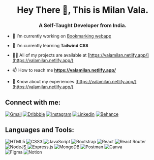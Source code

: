 <h1 align="center">Hey There 👋, This is Milan Vala.</h1>
<h3 align="center">A Self-Taught Developer from India.</h3>

- 🔭 I’m currently working on [Bookmarking webapp](https://bookmarkingapp.onrender.com/)

- 🌱 I’m currently learning **Tailwind CSS**

- 👨‍💻 All of my projects are available at [https://valamilan.netlify.app/](https://valamilan.netlify.app/)

- 📫 How to reach me **https://valamilan.netlify.app/**

- 📄 Know about my experiences [https://valamilan.netlify.app/](https://valamilan.netlify.app/)

## Connect with me:
[![Gmail](https://img.shields.io/badge/gmail-EA4335.svg?style=for-the-badge&logo=gmail&logoColor=white)](valamilan44@gmail.com)
[![Dribbble](https://img.shields.io/badge/Dribbble-EA4C89?style=for-the-badge&logo=dribbble&logoColor=white)]()
[![Instagram](https://img.shields.io/badge/instagram-E4405F.svg?style=for-the-badge&logo=instagram&logoColor=white)]()
[![Linkedin](https://img.shields.io/badge/Linkedin-0A66C2.svg?style=for-the-badge&logo=Linkedin&logoColor=white)]()
[![Behance](https://img.shields.io/badge/Behance-1769FF.svg?style=for-the-badge&logo=Behance&logoColor=white)](https://example.com)

## Languages and Tools:

![HTML5](https://img.shields.io/badge/html5-%23E34F26.svg?style=for-the-badge&logo=html5&logoColor=white) 
![CSS3](https://img.shields.io/badge/css3-%231572B6.svg?style=for-the-badge&logo=css3&logoColor=white)
![JavaScript](https://img.shields.io/badge/Javascript-F7DF1E?style=for-the-badge&logo=javascript&logoColor=333) 
![Bootstrap](https://img.shields.io/badge/bootstrap-%23563D7C.svg?style=for-the-badge&logo=bootstrap&logoColor=white) 
![React](https://img.shields.io/badge/react-%2320232a.svg?style=for-the-badge&logo=react&logoColor=%2361DAFB) 
![React Router](https://img.shields.io/badge/React_Router-CA4245?style=for-the-badge&logo=react-router&logoColor=white) 
![NodeJS](https://img.shields.io/badge/node.js-6DA55F?style=for-the-badge&logo=node.js&logoColor=white) 
![Express.js](https://img.shields.io/badge/express.js-%23404d59.svg?style=for-the-badge&logo=express&logoColor=%2361DAFB) 
![MongoDB](https://img.shields.io/badge/MongoDB-%234ea94b.svg?style=for-the-badge&logo=mongodb&logoColor=white)
![Postman](https://img.shields.io/badge/Postman-FF6C37?style=for-the-badge&logo=postman&logoColor=white) 
![Canva](https://img.shields.io/badge/Canva-%2300C4CC.svg?style=for-the-badge&logo=Canva&logoColor=white) 	
![Figma](https://img.shields.io/badge/figma-%23F24E1E.svg?style=for-the-badge&logo=figma&logoColor=white) 
![Notion](https://img.shields.io/badge/Notion-%23000000.svg?style=for-the-badge&logo=notion&logoColor=white) 

